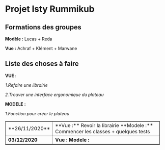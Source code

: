 # Projet Isty Rummikub

## Formations des groupes ##

**Modèle :** Lucas + Reda

**Vue :** Achraf + Klément + Marwane

## Liste des choses à faire ##

**VUE :**

*1.Refaire une librairie*

*2.Trouver une interface ergonomique du plateau*

**MODELE :**

*1.Fonction pour créer le plateau*

<table border="1px">
  <tr>
    <td>
      **26/11/2020**
    </td>
    <td>
      **Vue :** Revoir la librairie
      **Modele :** Commencer les classes + quelques tests 
    </td>
  </tr>
  <tr>
     <td>
      <strong>03/12/2020</stong>
    </td>
    <td>
      <strong>Vue :</stong>
      <strong>Modele :</stong>
    </td>
  </tr>  
</table>
